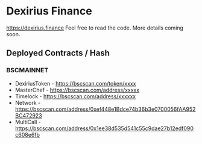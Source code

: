 # Dexirius Finance

https://dexirius.finance Feel free to read the code. More details coming soon.

## Deployed Contracts / Hash

### BSCMAINNET

- DexiriusToken - https://bscscan.com/token/xxxx
- MasterChef - https://bscscan.com/address/xxxxx
- Timelock - https://bscscan.com/address/xxxxxx
- Network - https://bscscan.com/address/0xef448e1Bdce74b36b3e0700056fAA952BC472923
- MultiCall - https://bscscan.com/address/0x1ee38d535d541c55c9dae27b12edf090c608e6fb
